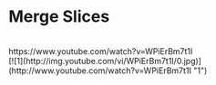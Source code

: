 # Merge Slices
  <br />
https://www.youtube.com/watch?v=WPiErBm7t1I <br />
[![1](http://img.youtube.com/vi/WPiErBm7t1I/0.jpg)](http://www.youtube.com/watch?v=WPiErBm7t1I "1")
 
